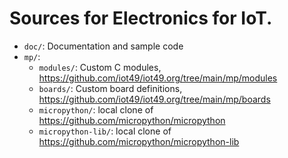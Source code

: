 # Sources for Electronics for IoT.

* `doc/`: Documentation and sample code
* `mp/`: 
    * `modules/`: Custom C modules, https://github.com/iot49/iot49.org/tree/main/mp/modules
    * `boards/`: Custom board definitions, https://github.com/iot49/iot49.org/tree/main/mp/boards
    * `micropython/`: local clone of https://github.com/micropython/micropython
    * `micropython-lib/`: local clone of https://github.com/micropython/micropython-lib